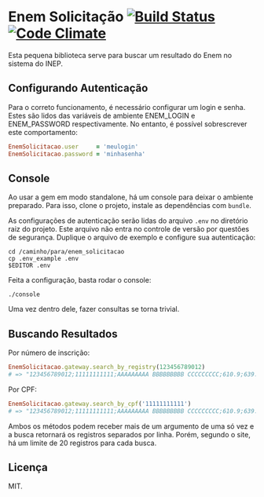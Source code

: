 # Enem Solicitação [![Build Status](https://travis-ci.org/nerde/enem_solicitacao.svg)](https://travis-ci.org/nerde/enem_solicitacao) [![Code Climate](https://codeclimate.com/github/nerde/enem_solicitacao/badges/gpa.svg)](https://codeclimate.com/github/nerde/enem_solicitacao)

Esta pequena biblioteca serve para buscar um resultado do Enem no sistema do INEP.

## Configurando Autenticação

Para o correto funcionamento, é necessário configurar um login e senha. Estes
são lidos das variáveis de ambiente ENEM_LOGIN e ENEM_PASSWORD
respectivamente. No entanto, é possível sobrescrever este comportamento:

```ruby
EnemSolicitacao.user     = 'meulogin'
EnemSolicitacao.password = 'minhasenha'
```

## Console

Ao usar a gem em modo standalone, há um console para deixar o ambiente
preparado. Para isso, clone o projeto, instale as dependências com `bundle`.

As configurações de autenticação serão lidas do arquivo `.env` no diretório
raiz do projeto. Este arquivo não entra no controle de versão por questões
de segurança. Duplique o arquivo de exemplo e configure sua autenticação:

```
cd /caminho/para/enem_solicitacao
cp .env_example .env
$EDITOR .env
```

Feita a configuração, basta rodar o console:

```
./console
```

Uma vez dentro dele, fazer consultas se torna trivial.

## Buscando Resultados

Por número de inscrição:

```ruby
EnemSolicitacao.gateway.search_by_registry(123456789012)
# => "123456789012;11111111111;AAAAAAAAA BBBBBBBBB CCCCCCCCC;610.9;639.5;596.4;580.4;700.0;7;7;7;7;7;01/01/1990;M;2222222;SSP;SC;PR;FOZ DO IGUACU;N;Espanhol;"
```

Por CPF:

```ruby
EnemSolicitacao.gateway.search_by_cpf('11111111111')
# => "123456789012;11111111111;AAAAAAAAA BBBBBBBBB CCCCCCCCC;610.9;639.5;596.4;580.4;700.0;7;7;7;7;7;01/01/1990;M;2222222;SSP;SC;PR;FOZ DO IGUACU;N;Espanhol;"
```

Ambos os métodos podem receber mais de um argumento de uma só vez e a busca
retornará os registros separados por linha. Porém, segundo o site, há um
limite de 20 registros para cada busca.

## Licença

MIT.
